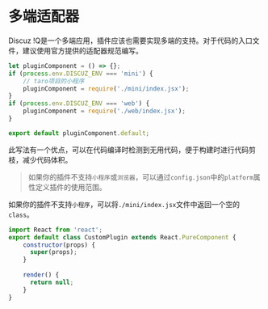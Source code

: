 # 多端适配器

Discuz !Q是一个多端应用，插件应该也需要实现多端的支持。对于代码的入口文件，建议使用官方提供的适配器规范编写。

```javascript
let pluginComponent = () => {};
if (process.env.DISCUZ_ENV === 'mini') {
    // taro项目的小程序
    pluginComponent = require('./mini/index.jsx');
}
if (process.env.DISCUZ_ENV === 'web') {
    pluginComponent = require('./web/index.jsx');
}

export default pluginComponent.default;
```

此写法有一个优点，可以在代码编译时检测到无用代码，便于构建时进行代码剪枝，减少代码体积。

> 如果你的插件不支持`小程序`或`浏览器`，可以通过`config.json`中的`platform`属性定义插件的使用范围。

如果你的插件不支持`小程序`，可以将`./mini/index.jsx`文件中返回一个空的`class`。

```javascript
import React from 'react';
export default class CustomPlugin extends React.PureComponent {
    constructor(props) {
      super(props);
    }
  
    render() {
      return null;
    }
}
```

